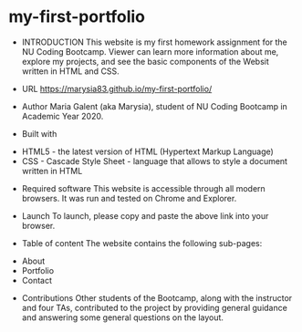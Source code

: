 # my-first-portfolio

* INTRODUCTION
This website is my first homework assignment for the NU Coding Bootcamp. Viewer can learn more information about me, explore my projects, and see the basic components of the Websit written in HTML and CSS.

* URL
https://marysia83.github.io/my-first-portfolio/

* Author
Maria Galent (aka Marysia), student of NU Coding Bootcamp in Academic Year 2020.

* Built with
 - HTML5 - the latest version of HTML (Hypertext Markup Language) 
 - CSS - Cascade Style Sheet - language that allows to style a document written in HTML

* Required software
This website is accessible through all modern browsers. It was run and tested on Chrome and Explorer.

* Launch
To launch, please copy and paste the above link into your browser.

* Table of content
The website contains the following sub-pages:
- About
- Portfolio
- Contact

* Contributions
Other students of the Bootcamp, along with the instructor and four TAs, contributed to the project by providing general guidance and answering some general questions on the layout.

